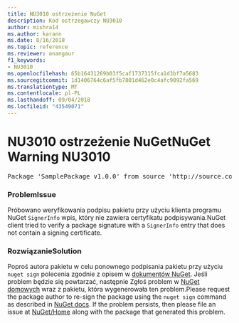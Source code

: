 ```yaml
---
title: NU3010 ostrzeżenie NuGet
description: Kod ostrzegawczy NU3010
author: mishra14
ms.author: karann
ms.date: 8/16/2018
ms.topic: reference
ms.reviewer: anangaur
f1_keywords:
- NU3010
ms.openlocfilehash: 65b16431269b03f5caf1737315fca1d3bf7a5683
ms.sourcegitcommit: 1d1406764c6af5fb7801d462e0c4afc9092fa569
ms.translationtype: MT
ms.contentlocale: pl-PL
ms.lasthandoff: 09/04/2018
ms.locfileid: "43549071"
---
```

# <a name="nuget-warning-nu3010"></a><span data-ttu-id="3a69e-103">NU3010 ostrzeżenie NuGet</span><span class="sxs-lookup"><span data-stu-id="3a69e-103">NuGet Warning NU3010</span></span>

<pre>Package 'SamplePackage v1.0.0' from source 'http://source.com/index.json': The primary signature does not have a signing certificate.</pre>

### <a name="issue"></a><span data-ttu-id="3a69e-104">Problem</span><span class="sxs-lookup"><span data-stu-id="3a69e-104">Issue</span></span>

<span data-ttu-id="3a69e-105">Próbowano weryfikowania podpisu pakietu przy użyciu klienta programu NuGet `SignerInfo` wpis, który nie zawiera certyfikatu podpisywania.</span><span class="sxs-lookup"><span data-stu-id="3a69e-105">NuGet client tried to verify a package signature with a `SignerInfo` entry that does not contain a signing certificate.</span></span>


### <a name="solution"></a><span data-ttu-id="3a69e-106">Rozwiązanie</span><span class="sxs-lookup"><span data-stu-id="3a69e-106">Solution</span></span>

<span data-ttu-id="3a69e-107">Poproś autora pakietu w celu ponownego podpisania pakietu przy użyciu `nuget sign` polecenia zgodnie z opisem w [dokumentów NuGet](https://docs.microsoft.com/en-us/nuget/create-packages/sign-a-package). Jeśli problem będzie się powtarzać, następnie Zgłoś problem w [NuGet domowych](https://github.com/NuGet/Home/issues) wraz z pakietu, która wygenerowała ten problem.</span><span class="sxs-lookup"><span data-stu-id="3a69e-107">Please request the package author to re-sign the package using the `nuget sign` command as described in [NuGet docs](https://docs.microsoft.com/en-us/nuget/create-packages/sign-a-package). If the problem persists, then please file an issue at [NuGet/Home](https://github.com/NuGet/Home/issues) along with the package that generated this problem.</span></span>


